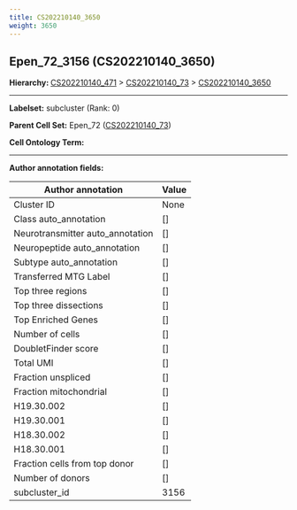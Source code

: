 ```yaml
---
title: CS202210140_3650
weight: 3650
---
```

## Epen_72_3156 (CS202210140_3650)
<b>Hierarchy: </b>
[CS202210140_471](cell_sets/CS202210140_471.md) >
[CS202210140_73](cell_sets/CS202210140_73.md) >
[CS202210140_3650](cell_sets/CS202210140_3650.md)

---


**Labelset:** subcluster (Rank: 0)

**Parent Cell Set:** Epen_72 ([CS202210140_73](cell_sets/CS202210140_73.md))



**Cell Ontology Term:** 

[MARKER GENES.]: #


---

[TRANSFERRED ANNOTATIONS.]: #


[AUTHOR ANNOTATION FIELDS.]: #


**Author annotation fields:**

| Author annotation | Value |
|-------------------|-------|
|Cluster ID|None|
|Class auto_annotation|[]|
|Neurotransmitter auto_annotation|[]|
|Neuropeptide auto_annotation|[]|
|Subtype auto_annotation|[]|
|Transferred MTG Label|[]|
|Top three regions|[]|
|Top three dissections|[]|
|Top Enriched Genes|[]|
|Number of cells|[]|
|DoubletFinder score|[]|
|Total UMI|[]|
|Fraction unspliced|[]|
|Fraction mitochondrial|[]|
|H19.30.002|[]|
|H19.30.001|[]|
|H18.30.002|[]|
|H18.30.001|[]|
|Fraction cells from top donor|[]|
|Number of donors|[]|
|subcluster_id|3156|
